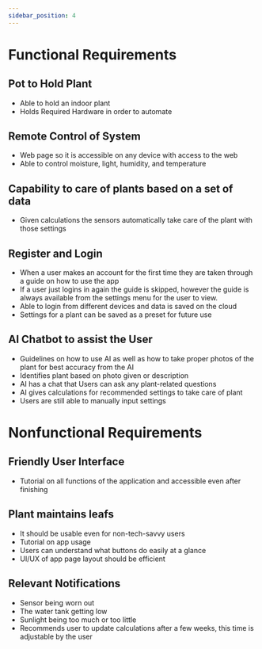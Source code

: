 ```yaml
---
sidebar_position: 4
---
```


# Functional Requirements
## Pot to Hold Plant
-   Able to hold an indoor plant
-   Holds Required Hardware in order to automate
## Remote Control of System
-   Web page so it is accessible on any device with access to the web
-   Able to control moisture, light, humidity, and temperature
## Capability to care of plants based on a set of data
- Given calculations the sensors automatically take care of the plant with those settings
## Register and Login
- When a user makes an account for the first time they are taken through a guide on how to use the app
- If a user just logins in again the guide is skipped, however the guide is always available from the settings menu for the user to view.
- Able to login from different devices and data is saved on the cloud
- Settings for a plant can be saved as a preset for future use
## AI Chatbot to assist the User
- Guidelines on how to use AI as well as how to take proper photos of the plant for best accuracy from the AI
- Identifies plant based on photo given or description
- AI has a chat that Users can ask any plant-related questions
- AI gives calculations for recommended settings to take care of plant
- Users are still able to manually input settings
# Nonfunctional Requirements
## Friendly User Interface
- Tutorial on all functions of the application and accessible even after finishing
## Plant maintains leafs
- It should be usable even for non-tech-savvy users
- Tutorial on app usage
- Users can understand what buttons do easily at a glance
- UI/UX of app page layout should be efficient
## Relevant Notifications
- Sensor being worn out
- The water tank getting low
- Sunlight being too much or too little
- Recommends user to update calculations after a few weeks, this time is adjustable by the user

